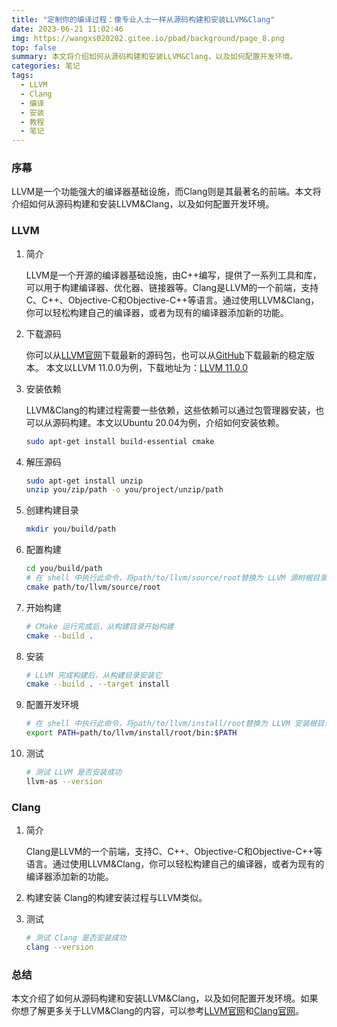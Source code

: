 ```yaml
---
title: "定制你的编译过程：像专业人士一样从源码构建和安装LLVM&Clang"
date: 2023-06-21 11:02:46
img: https://wangxs020202.gitee.io/pbad/background/page_8.png
top: false
summary: 本文将介绍如何从源码构建和安装LLVM&Clang，以及如何配置开发环境。
categories: 笔记
tags:
  - LLVM
  - Clang
  - 编译
  - 安装
  - 教程
  - 笔记
---
```


### 序幕

LLVM是一个功能强大的编译器基础设施，而Clang则是其最著名的前端。本文将介绍如何从源码构建和安装LLVM&Clang，以及如何配置开发环境。

### LLVM

1. 简介

   LLVM是一个开源的编译器基础设施，由C++编写，提供了一系列工具和库，可以用于构建编译器、优化器、链接器等。Clang是LLVM的一个前端，支持C、C++、Objective-C和Objective-C++等语言。通过使用LLVM&Clang，你可以轻松构建自己的编译器，或者为现有的编译器添加新的功能。
2. 下载源码

   你可以从[LLVM官网](https://llvm.org/)下载最新的源码包，也可以从[GitHub](https://github.com/llvm/llvm-project/)下载最新的稳定版本。
   本文以LLVM 11.0.0为例，下载地址为：[LLVM 11.0.0](https://github.com/llvm/llvm-project/releases/tag/llvmorg-11.0.0)
3. 安装依赖

   LLVM&Clang的构建过程需要一些依赖，这些依赖可以通过包管理器安装，也可以从源码构建。本文以Ubuntu 20.04为例，介绍如何安装依赖。

    ```bash
    sudo apt-get install build-essential cmake
    ```
4. 解压源码

    ```bash
    sudo apt-get install unzip
    unzip you/zip/path -o you/project/unzip/path
    ```
5. 创建构建目录

    ```bash
    mkdir you/build/path
    ```
6. 配置构建

    ```bash
    cd you/build/path
    # 在 shell 中执行此命令，将path/to/llvm/source/root替换为 LLVM 源树根目录的路径
    cmake path/to/llvm/source/root
    ```
7. 开始构建

    ```bash
    # CMake 运行完成后，从构建目录开始构建
    cmake --build .
    ```
8. 安装

    ```bash
   # LLVM 完成构建后，从构建目录安装它
    cmake --build . --target install
    ```
9. 配置开发环境

    ```bash
    # 在 shell 中执行此命令，将path/to/llvm/install/root替换为 LLVM 安装根目录的路径
    export PATH=path/to/llvm/install/root/bin:$PATH
   ```
10. 测试

    ```bash
    # 测试 LLVM 是否安装成功
    llvm-as --version
    ```

### Clang

1. 简介

   Clang是LLVM的一个前端，支持C、C++、Objective-C和Objective-C++等语言。通过使用LLVM&Clang，你可以轻松构建自己的编译器，或者为现有的编译器添加新的功能。

2. 构建安装
   Clang的构建安装过程与LLVM类似。
3. 测试

   ```bash
   # 测试 Clang 是否安装成功
   clang --version
   ```

### 总结

本文介绍了如何从源码构建和安装LLVM&Clang，以及如何配置开发环境。如果你想了解更多关于LLVM&Clang的内容，可以参考[LLVM官网](https://llvm.org/)和[Clang官网](https://clang.llvm.org/)。
